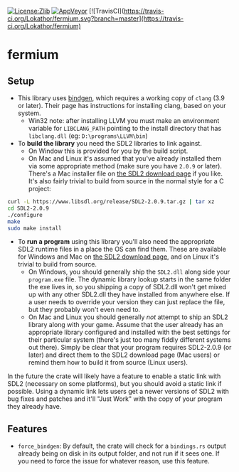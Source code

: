 [![License:Zlib](https://img.shields.io/badge/License-Zlib-brightgreen.svg)](https://opensource.org/licenses/Zlib)
[![AppVeyor](https://ci.appveyor.com/api/projects/status/lqvi8qbjayf35v8m/branch/master?svg=true)](https://ci.appveyor.com/project/Lokathor/fermium/branch/master)
[![TravisCI](https://travis-ci.org/Lokathor/fermium.svg?branch=master](https://travis-ci.org/Lokathor/fermium)

# fermium

## Setup

* This library uses
  [bindgen](https://rust-lang.github.io/rust-bindgen/requirements.html), which
  requires a working copy of `clang` (3.9 or later). Their page has instructions
  for installing clang, based on your system.
  * Win32 note: after installing LLVM you must make an environment variable for
    `LIBCLANG_PATH` pointing to the install directory that has `libclang.dll`
    (eg: `D:\programs\LLVM\bin`)
* To **build the library** you need the SDL2 libraries to link against.
  * On Window this is provided for you by the build script.
  * On Mac and Linux it's assumed that you've already installed them via some
    appropriate method (make sure you have `2.0.9` or later). There's a Mac
    installer file on [the SDL2 download
    page](https://www.libsdl.org/download-2.0.php) if you like. It's also fairly
    trivial to build from source in the normal style for a C project:

```sh
curl -L https://www.libsdl.org/release/SDL2-2.0.9.tar.gz | tar xz
cd SDL2-2.0.9
./configure
make
sudo make install
```

* To **run a program** using this library you'll also need the appropriate SDL2
  runtime files in a place the OS can find them. These are available for Windows
  and Mac on [the SDL2 download page](http://libsdl.org/download-2.0.php), and
  on Linux it's trivial to build from source.
  * On Windows, you should generally ship the `SDL2.dll` along side your
    `program.exe` file. The dynamic library lookup starts in the same folder the
    exe lives in, so you shipping a copy of SDL2.dll won't get mixed up with any
    other SDL2.dll they have installed from anywhere else. If a user needs to
    override your version they can just replace the file, but they probably
    won't even need to.
  * On Mac and Linux you should generally _not_ attempt to ship an SDL2 library
    along with your game. Assume that the user already has an appropriate
    library configured and installed with the best settings for their particular
    system (there's just too many fiddly different systems out there). Simply be
    clear that your program requires SDL2-2.0.9 (or later) and direct them to
    the SDL2 download page (Mac users) or remind them how to build it from
    source (Linux users).

In the future the crate will likely have a feature to enable a static link with
SDL2 (necessary on some platforms), but you should avoid a static link if
possible. Using a dynamic link lets users get a newer versions of SDL2 with bug
fixes and patches and it'll "Just Work" with the copy of your program they
already have.

## Features

* `force_bindgen`: By default, the crate will check for a `bindings.rs` output
  already being on disk in its output folder, and not run if it sees one. If you
  need to force the issue for whatever reason, use this feature.
